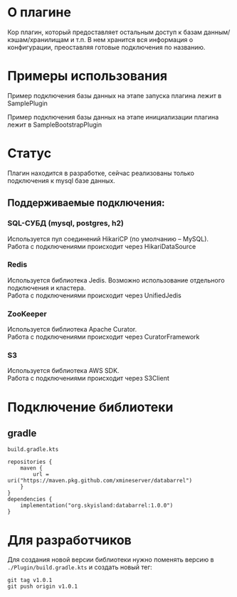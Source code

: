 # О плагине
Кор плагин, который предоставляет остальным доступ к базам данным/кэшам/хранилищам и т.п.
В нем хранится вся информация о конфигурации, преоставляя готовые подключения по названию.

# Примеры использования

Пример подключения базы данных на этапе запуска плагина лежит в SamplePlugin

Пример подключения базы данных на этапе инициализации плагина лежит в SampleBootstrapPlugin

# Статус

Плагин находится в разработке, сейчас реализованы только подключения к mysql базе данных.
## Поддерживаемые подключения:
### SQL-СУБД (mysql, postgres, h2)
Используется пул соединений HikariCP (по умолчанию – MySQL).<br>
Работа с подключениями происходит через HikariDataSource
### Redis
Используется библиотека Jedis. Возможно использование отдельного подключения и кластера.<br>
Работа с подключениями происходит через UnifiedJedis
### ZooKeeper
Используется библиотека Apache Curator.<br>
Работа с подключениями происходит через CuratorFramework
### S3
Используется библиотека AWS SDK.<br>
Работа с подключениями происходит через S3Client

# Подключение библиотеки
## gradle
`build.gradle.kts`
```
repositories {
    maven {
        url = uri("https://maven.pkg.github.com/xmineserver/databarrel")
    }
}
dependencies {
    implementation("org.skyisland:databarrel:1.0.0")
}
```

# Для разработчиков
Для создания новой версии библиотеки нужно поменять версию
в `./Plugin/build.gradle.kts` и создать новый тег:
```
git tag v1.0.1
git push origin v1.0.1
```

 